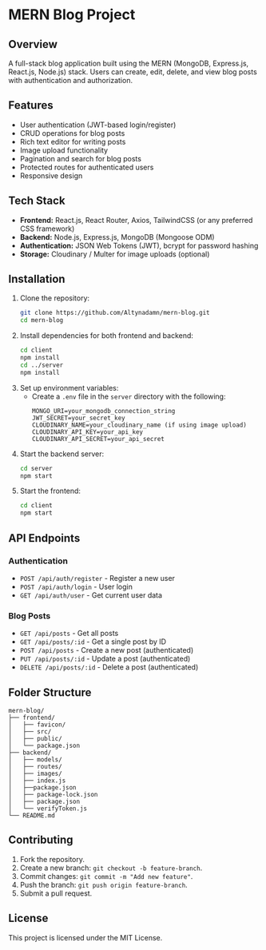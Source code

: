 # MERN Blog Project

## Overview
A full-stack blog application built using the MERN (MongoDB, Express.js, React.js, Node.js) stack. Users can create, edit, delete, and view blog posts with authentication and authorization.

## Features
- User authentication (JWT-based login/register)
- CRUD operations for blog posts
- Rich text editor for writing posts
- Image upload functionality
- Pagination and search for blog posts
- Protected routes for authenticated users
- Responsive design

## Tech Stack
- **Frontend:** React.js, React Router, Axios, TailwindCSS (or any preferred CSS framework)
- **Backend:** Node.js, Express.js, MongoDB (Mongoose ODM)
- **Authentication:** JSON Web Tokens (JWT), bcrypt for password hashing
- **Storage:** Cloudinary / Multer for image uploads (optional)

## Installation
1. Clone the repository:
   ```sh
   git clone https://github.com/Altynadamn/mern-blog.git
   cd mern-blog
   ```
2. Install dependencies for both frontend and backend:
   ```sh
   cd client
   npm install
   cd ../server
   npm install
   ```
3. Set up environment variables:
   - Create a `.env` file in the `server` directory with the following:
     ```env
     MONGO_URI=your_mongodb_connection_string
     JWT_SECRET=your_secret_key
     CLOUDINARY_NAME=your_cloudinary_name (if using image upload)
     CLOUDINARY_API_KEY=your_api_key
     CLOUDINARY_API_SECRET=your_api_secret
     ```
4. Start the backend server:
   ```sh
   cd server
   npm start
   ```
5. Start the frontend:
   ```sh
   cd client
   npm start
   ```

## API Endpoints
### Authentication
- `POST /api/auth/register` - Register a new user
- `POST /api/auth/login` - User login
- `GET /api/auth/user` - Get current user data

### Blog Posts
- `GET /api/posts` - Get all posts
- `GET /api/posts/:id` - Get a single post by ID
- `POST /api/posts` - Create a new post (authenticated)
- `PUT /api/posts/:id` - Update a post (authenticated)
- `DELETE /api/posts/:id` - Delete a post (authenticated)

## Folder Structure
```
mern-blog/
├── frontend/
│   ├── favicon/
│   ├── src/
│   ├── public/
│   └── package.json
├── backend/      
│   ├── models/
│   ├── routes/
│   ├── images/
│   ├── index.js
│   ├──package.json
│   ├── package-lock.json
│   ├── package.json
│   └── verifyToken.js
└── README.md
```

## Contributing
1. Fork the repository.
2. Create a new branch: `git checkout -b feature-branch`.
3. Commit changes: `git commit -m "Add new feature"`.
4. Push the branch: `git push origin feature-branch`.
5. Submit a pull request.

## License
This project is licensed under the MIT License.

